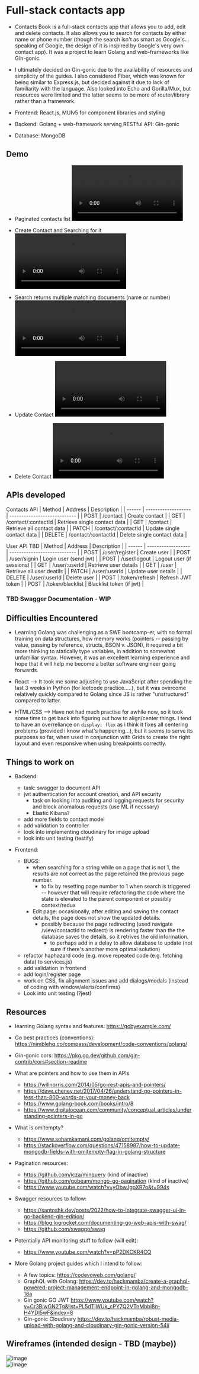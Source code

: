 # Full-stack contacts app

- Contacts Book is a full-stack contacts app that allows you to add, edit and delete contacts. It also allows you to search for contacts by either name or phone number (though the search isn't as smart as Google's... speaking of Google, the design of it is inspired by Google's very own contact app). It was a project to learn Golang and web-frameworks like Gin-gonic.

- I ultimately decided on Gin-gonic due to the availability of resources and simplicity of the guides. I also considered Fiber, which was known for being similar to Express.js, but decided against it due to lack of familiarity with the language. Also looked into Echo and Gorilla/Mux, but resources were limited and the latter seems to be more of router/library rather than a framework.

- Frontend: React.js, MUIv5 for component libraries and styling
- Backend: Golang + web-framework serving RESTful API: Gin-gonic
- Database: MongoDB

## Demo

- Paginated contacts list
  <video src="https://user-images.githubusercontent.com/16322250/189772771-b10d9059-f86f-4cd9-97c9-c196942eded5.mov" controls="controls" style="max-width: 730px;">
  </video>

- Create Contact and Searching for it
  <video src="https://user-images.githubusercontent.com/16322250/189773217-1dd32541-b68b-4e40-8e96-f5d64685eb99.mov" controls="controls" style="max-width: 730px;">
  </video>

- Search returns multiple matching documents (name or number)
  <video src="https://user-images.githubusercontent.com/16322250/189773181-7f70d894-069b-4d29-8a8d-7f570567d25b.mov" controls="controls" style="max-width: 730px;">
  </video>

- Update Contact
  <video src="https://user-images.githubusercontent.com/16322250/189773496-9ea7392b-f060-40d0-810c-dc43e257a28a.mov" controls="controls" style="max-width: 730px;">
  </video>

- Delete Contact
  <video src="https://user-images.githubusercontent.com/16322250/189773659-b30de7c5-8485-4d33-bdce-fa472b93e785.mov" controls="controls" style="max-width: 730px;">
  </video>

## APIs developed

Contacts API
| Method | Address | Description |
| ------ | ------------------- | ---------------------------- |
| POST | /contact | Create contact |
| GET | /contact/:contactId | Retrieve single contact data |
| GET | /contact | Retrieve all contact data |
| PATCH | /contact/:contactId | Update single contact data |
| DELETE | /contact/:contactId | Delete single contact data |

User API TBD
| Method | Address | Description |
| ------ | ------------------ | ---------------------------- |
| POST | /user/register | Create user |
| POST | /user/signin | Login user (send jwt) |
| POST | /user/logout | Logout user (if sessions) |
| GET | /user/:userId | Retrieve user details |
| GET | /user | Retrieve all user deatils |
| PATCH | /user/:userId | Update user details |
| DELETE | /user/:userId | Delete user |
| POST | /token/refresh | Refresh JWT token |
| POST | /token/blacklist | Blacklist token (if jwt) |

### TBD Swagger Documentation - WIP

## Difficulties Encountered

- Learning Golang was challenging as a SWE bootcamp-er, with no formal training on data structures, how memory works (pointers -- passing by value, passing by reference, structs, BSON v. JSON), it required a bit more thinking to statically type variables, in addition to somewhat unfamiliar syntax. However, it was an excellent learning experience and hope that it will help me become a better software engineer going forwards.

- React --> It took me some adjusting to use JavaScript after spending the last 3 weeks in Python (for leetcode practice.....), but it was overcome relatively quickly compared to Golang since JS is rather "unstructured" compared to latter.

- HTML/CSS --> Have not had much practise for awhile now, so it took some time to get back into figuring out how to align/center things. I tend to have an overreliance on `display: flex` as i think it fixes all centering problems (provided i know what's happening...), but it seems to serve its purposes so far, when used in conjunction with Grids to create the right layout and even responsive when using breakpoints correctly.

## Things to work on

- Backend:

  - task: swagger to document API
  - jwt authentication for account creation, and API security
    - task on looking into auditing and logging requests for security and block anomalous requests (use ML if necssary)
    - Elastic Kibana?
  - add more fields to contact model
  - add validation to controller
  - look into implementing cloudinary for image upload
  - look into unit testing (testify)

- Frontend:
  - BUGS:
    - when searching for a string while on a page that is not 1, the results are not correct as the page retained the previous page number.
      - to fix by resetting page number to 1 when search is triggered -- however that will require refactoring the code where the state is elevated to the parent component or possibly context/redux
    - Edit page: occasionally, after editing and saving the contact details, the page does not show the updated details.
      - possibly because the page redirecting (used navigate /view/contactId to redirect) is rendering faster than the the database saves the details, so it retrives the old information.
        - to perhaps add in a delay to allow database to update (not sure if there's another more optimal solution)
  - refactor haphazard code (e.g. move repeated code (e.g. fetching data) to services.js)
  - add validation in frontend
  - add login/register page
  - work on CSS, fix alignment issues and add dialogs/modals (instead of coding with window/alerts/confirms)
  - Look into unit testing (?jest)

## Resources

- learning Golang syntax and features: https://gobyexample.com/

- Go best practices (conventions): https://nimblehq.co/compass/development/code-conventions/golang/

- Gin-gonic cors: https://pkg.go.dev/github.com/gin-contrib/cors#section-readme

- What are pointers and how to use them in APIs

  - https://willnorris.com/2014/05/go-rest-apis-and-pointers/
  - https://dave.cheney.net/2017/04/26/understand-go-pointers-in-less-than-800-words-or-your-money-back
  - https://www.golang-book.com/books/intro/8
  - https://www.digitalocean.com/community/conceptual_articles/understanding-pointers-in-go

- What is omitempty?

  - https://www.sohamkamani.com/golang/omitempty/
  - https://stackoverflow.com/questions/47158987/how-to-update-mongodb-fields-with-omitempty-flag-in-golang-structure

- Pagination resources:

  - https://github.com/icza/minquery (kind of inactive)
  - https://github.com/gobeam/mongo-go-pagination (kind of inactive)
  - https://www.youtube.com/watch?v=yObwJgoXR7o&t=994s

- Swagger resources to follow:

  - https://santoshk.dev/posts/2022/how-to-integrate-swagger-ui-in-go-backend-gin-edition/
  - https://blog.logrocket.com/documenting-go-web-apis-with-swag/
  - https://github.com/swaggo/swag

- Potentially API monitoring stuff to follow (will edit):

  - https://www.youtube.com/watch?v=pP2DKCKR4CQ

- More Golang project guides which I intend to follow:
  - A few topics: https://codevoweb.com/golang/
  - GraphQL with Golang: https://dev.to/hackmamba/create-a-graphql-powered-project-management-endpoint-in-golang-and-mongodb-18a
  - Gin gonic GO JWT https://www.youtube.com/watch?v=Cr3BiwGN2Tg&list=PL5dTjWUk_cPY7Q2VTnMbbl8n-H4YDI5wF&index=8
  - Gin-gonic Cloudinary https://dev.to/hackmamba/robust-media-upload-with-golang-and-cloudinary-gin-gonic-version-54ii

## Wireframes (intended design - TBD (maybe))

![image](https://user-images.githubusercontent.com/16322250/189774221-1de561b9-44c9-46c6-a3d7-ffe4a4c91813.png) </br>
![image](https://user-images.githubusercontent.com/16322250/189774240-a68012b3-cdf5-48ac-b9dd-a2afd62dfc19.png)
